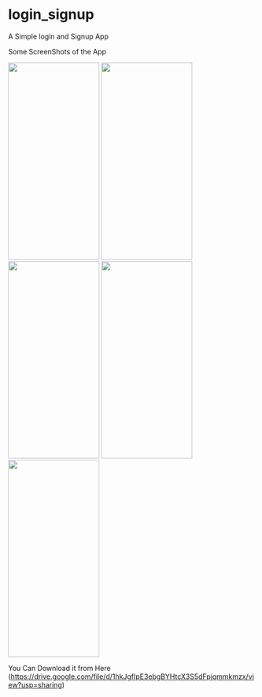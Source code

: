 # login_signup
A Simple login and Signup App

Some ScreenShots of the App

<img src="https://user-images.githubusercontent.com/77527865/174126996-dd1f2a6d-715f-4f27-aba5-b2e6da3eb377.jpg" width="185" height="400"> <img src="https://user-images.githubusercontent.com/77527865/174126932-a4d5d84f-d6e6-457b-97e5-b55222f1d259.jpg" width="185" height="400"> <img src="https://user-images.githubusercontent.com/77527865/174126953-baef6280-d84f-4d7f-81af-400de3b42e4e.jpg" width="185" height="400"> <img src="https://user-images.githubusercontent.com/77527865/174126968-a46c7cab-8c50-461d-ae31-0f2fbb932150.jpg" width="185" height="400"> <img src="https://user-images.githubusercontent.com/77527865/174126992-089096a5-7e52-4416-b825-727d8a8344b3.jpg" width="185" height="400"> 

You Can Download it from Here (https://drive.google.com/file/d/1hkJgfIpE3ebgBYHtcX3S5dFpjqmmkmzx/view?usp=sharing)
